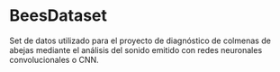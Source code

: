 # BeesDataset
Set de datos utilizado para el proyecto de diagnóstico de colmenas de abejas mediante el análisis del sonido emitido con redes neuronales convolucionales o CNN.
